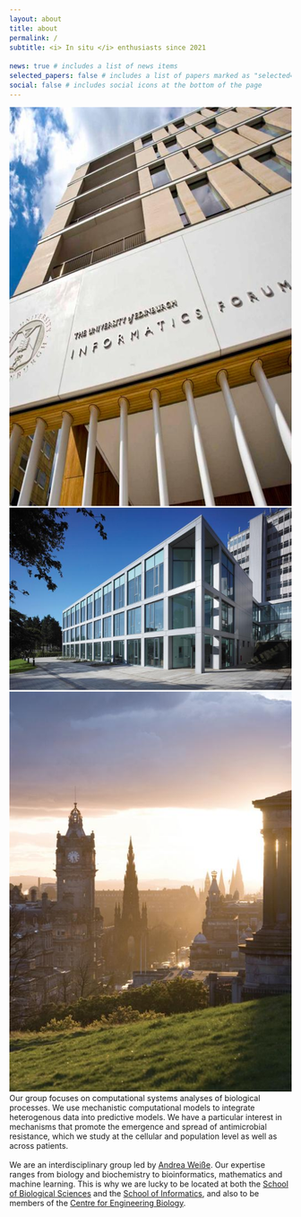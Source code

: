 ```yaml
---
layout: about
title: about
permalink: /
subtitle: <i> In situ </i> enthusiasts since 2021

news: true # includes a list of news items
selected_papers: false # includes a list of papers marked as "selected={true}"
social: false # includes social icons at the bottom of the page
---
```


<div class="container">
  <div class="img-group">
    <div class="img1">
      <img src="../assets/img/stock/infoOutside_cropped.jpg" alt="Informatics Forum" class="img-fluid rounded z-depth-1">
    </div>
    <div class="img2">
      <img src="../assets/img/stock/waddington_cropped.jpg" alt="Waddington building" class="img-fluid rounded z-depth-1">
    </div>
    <div class="img1">
      <img src="../assets/img/stock/carlton_cropped.jpg" alt="View from Carlton Hill" class="img-fluid rounded z-depth-1">
    </div>
  </div>
</div>

<div> 
  Our group focuses on computational systems analyses of biological processes. We use mechanistic computational models 
to integrate heterogenous data into predictive models. We have a particular interest in mechanisms that promote the 
emergence and spread of antimicrobial resistance, which we study at the cellular and population level as well as across 
patients. <br> <br>
  We are an interdisciplinary group led by <a href="/people/andreaWeisse/">Andrea Weiße</a>. Our expertise ranges from 
biology and biochemistry to bioinformatics, mathematics and machine learning. This is why we are lucky to be located at 
both the <a href="https://www.ed.ac.uk/biology">School of Biological Sciences</a> and the <a 
href="https://www.ed.ac.uk/informatics/">School of Informatics</a>, and also to be members of the <a 
href="https://www.ed.ac.uk/biology/centre-engineering-biology">Centre for Engineering Biology</a>. <br> <br>
</div>
